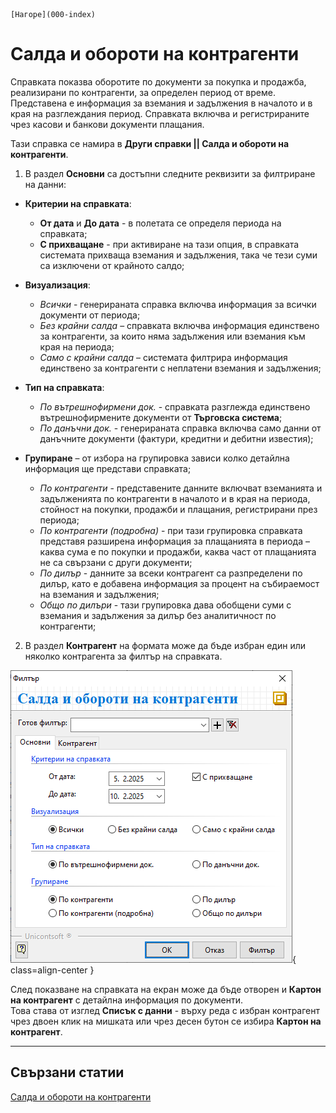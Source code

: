 ```{only} html
[Нагоре](000-index)
```

# **Салда и обороти на контрагенти**

Справката показва оборотите по документи за покупка и продажба, реализирани по контрагенти, за определен период от време. Представена е информация за вземания и задължения в началото и в края на разглеждания период. Справката включва и регистрираните чрез касови и банкови документи плащания.  

Тази справка се намира в **Други справки || Салда и обороти на контрагенти**.

1) В раздел **Основни** са достъпни следните реквизити за филтриране на данни:

 - **Критерии на справката**:  
    - **От дата** и **До дата** - в полетата се определя периода на справката;  
    - **С прихващане** - при активиране на тази опция, в справката системата прихваща вземания и задължения, така че тези суми са изключени от крайното салдо;  

 - **Визуализация**:  
    - *Всички* - генерираната справка включва информация за всички документи от периода;  
    - *Без крайни салда* – справката включва информация единствено за контрагенти, за които няма задължения или вземания към края на периода;  
    - *Само с крайни салда* – системата филтрира информация единствено за контрагенти с неплатени вземания и задължения;  

 - **Тип на справката**:  
    - *По вътрешнофирмени док.* - справката разглежда единствено вътрешнофирмените документи от **Търговска система**;    
    - *По данъчни док.* - генерираната справка включва само данни от данъчните документи (фактури, кредитни и дебитни известия);  

 - **Групиране** – от избора на групировка зависи колко детайлна информация ще представи справката;  
    - *По контрагенти* - представените данните включват вземанията и задълженията по контрагенти в началото и в края на периода, стойност на покупки, продажби и плащания, регистрирани през периода;    
    - *По контрагенти (подробна)* - при тази групировка справката представя разширена информация за плащанията в периода – каква сума е по покупки и продажби, каква част от плащанията не са свързани с други документи;    
    - *По дилър* - данните за всеки контрагент са разпределени по дилър, като е добавена информация за процент на събираемост на вземания и задължения;   
    - *Общо по дилъри* -  тази групировка дава обобщени суми с вземания и задължения за дилър без аналитичност по контрагенти;    

2) В раздел **Контрагент** на формата може да бъде избран един или няколко контрагента за филтър на справката.

![](909-balances-turnovers-of-contragents.png){ class=align-center }

След показване на справката на екран може да бъде отворен и **Картон на контрагент** с детайлна информация по документи.  
Това става от изглед **Списък с данни** - върху реда с избран контрагент чрез двоен клик на мишката или чрез десен бутон се избира **Картон на контрагент**.

___  
## Свързани статии

[Салда и обороти на контрагенти](https://www.unicontsoft.com/cms/node/197)